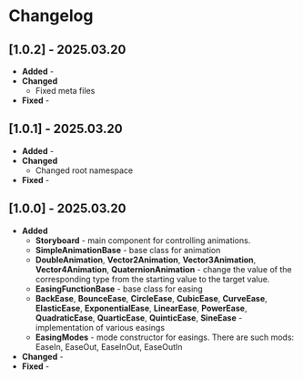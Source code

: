 Changelog
=========

[1.0.2] - 2025.03.20
--------------------
* **Added** -
* **Changed** 
    * Fixed meta files
* **Fixed** -

[1.0.1] - 2025.03.20
--------------------
* **Added** -
* **Changed** 
    * Changed root namespace
* **Fixed** -

[1.0.0] - 2025.03.20
--------------------
* **Added** 
    * **Storyboard** - main component for controlling animations.
    * **SimpleAnimationBase** - base class for animation
    * **DoubleAnimation**, **Vector2Animation**, **Vector3Animation**, **Vector4Animation**, **QuaternionAnimation** - change the value of the corresponding type from the starting value to the target value.
    * **EasingFunctionBase** - base class for easing
    * **BackEase**, **BounceEase**, **CircleEase**, **CubicEase**, **CurveEase**, **ElasticEase**, **ExponentialEase**, **LinearEase**, **PowerEase**, **QuadraticEase**, **QuarticEase**, **QuinticEase**, **SineEase** - implementation of various easings
    * **EasingModes** - mode constructor for easings. There are such mods: EaseIn, EaseOut, EaseInOut, EaseOutIn
* **Changed** -
* **Fixed** -